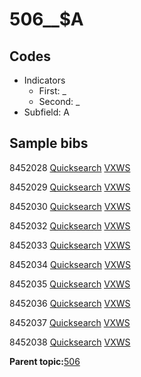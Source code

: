 # 506\_\_$A

## Codes

-   Indicators
    -   First: \_
    -   Second: \_
-   Subfield: A

## Sample bibs

8452028 [Quicksearch](https://search.library.yale.edu/catalog/8452028) [VXWS](http://prodorbis.library.yale.edu:7014/vxws/GetHoldingsService?bibId=8452028)

8452029 [Quicksearch](https://search.library.yale.edu/catalog/8452029) [VXWS](http://prodorbis.library.yale.edu:7014/vxws/GetHoldingsService?bibId=8452029)

8452030 [Quicksearch](https://search.library.yale.edu/catalog/8452030) [VXWS](http://prodorbis.library.yale.edu:7014/vxws/GetHoldingsService?bibId=8452030)

8452032 [Quicksearch](https://search.library.yale.edu/catalog/8452032) [VXWS](http://prodorbis.library.yale.edu:7014/vxws/GetHoldingsService?bibId=8452032)

8452033 [Quicksearch](https://search.library.yale.edu/catalog/8452033) [VXWS](http://prodorbis.library.yale.edu:7014/vxws/GetHoldingsService?bibId=8452033)

8452034 [Quicksearch](https://search.library.yale.edu/catalog/8452034) [VXWS](http://prodorbis.library.yale.edu:7014/vxws/GetHoldingsService?bibId=8452034)

8452035 [Quicksearch](https://search.library.yale.edu/catalog/8452035) [VXWS](http://prodorbis.library.yale.edu:7014/vxws/GetHoldingsService?bibId=8452035)

8452036 [Quicksearch](https://search.library.yale.edu/catalog/8452036) [VXWS](http://prodorbis.library.yale.edu:7014/vxws/GetHoldingsService?bibId=8452036)

8452037 [Quicksearch](https://search.library.yale.edu/catalog/8452037) [VXWS](http://prodorbis.library.yale.edu:7014/vxws/GetHoldingsService?bibId=8452037)

8452038 [Quicksearch](https://search.library.yale.edu/catalog/8452038) [VXWS](http://prodorbis.library.yale.edu:7014/vxws/GetHoldingsService?bibId=8452038)

**Parent topic:**[506](../../tags/506/506.md)

